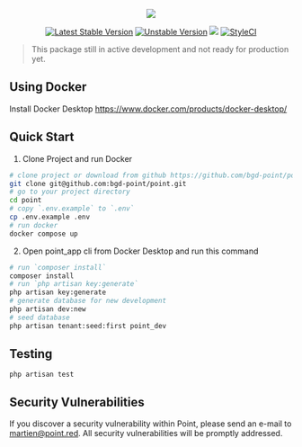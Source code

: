 <p align="center"><img src="https://point-red.github.io/point/_media/logo.svg"></p>

<p align="center">
<a href="https://packagist.org/packages/point-red/point"><img src="https://poser.pugx.org/point-red/point/v/stable.svg" alt="Latest Stable Version"></a>
<a href="https://packagist.org/packages/point-red/point"><img src="https://poser.pugx.org/point-red/point/v/unstable.svg" alt="Unstable Version"></a>
<a class="badge-align" href="https://www.codacy.com/app/martiendt/point?utm_source=github.com&amp;utm_medium=referral&amp;utm_content=point-red/point&amp;utm_campaign=Badge_Grade"><img src="https://api.codacy.com/project/badge/Grade/0beb7ac9c0f04d7484b7159e45ae3414"/></a>
<a href="https://styleci.io/repos/108611909"><img src="https://styleci.io/repos/108611909/shield?branch=master" alt="StyleCI"></a>
</p>

> This package still in active development and not ready for production yet.

## Using Docker

Install Docker Desktop https://www.docker.com/products/docker-desktop/
## Quick Start

1. Clone Project and run Docker
```bash
# clone project or download from github https://github.com/bgd-point/point/archive/refs/heads/alpha1.zip
git clone git@github.com:bgd-point/point.git
# go to your project directory
cd point
# copy `.env.example` to `.env`
cp .env.example .env
# run docker
docker compose up
```

2. Open point_app cli from Docker Desktop and run this command
```bash
# run `composer install`
composer install
# run `php artisan key:generate`
php artisan key:generate
# generate database for new development
php artisan dev:new
# seed database
php artisan tenant:seed:first point_dev
```

## Testing

```
php artisan test
```

## Security Vulnerabilities

If you discover a security vulnerability within Point, please send an e-mail to martien@point.red. All security vulnerabilities will be promptly addressed.
